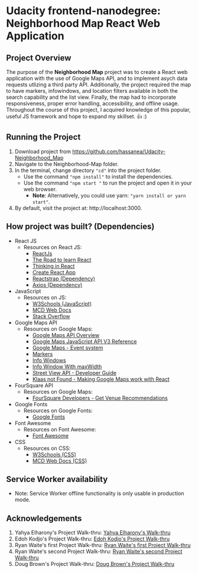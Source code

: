 # Udacity frontend-nanodegree: Neighborhood Map React Web Application


## Project Overview

The purpose of the **Neighborhood Map** project was to create a React web application with the use of Google Maps API, and to implement asych data requests utlizing a third party API. Additionally, the project required the map to have markers, infowindows, and location filters available in both the search capability and the list view. Finally, the map had to incorporate responsiveness, proper error handling, accessibility, and offline usage. Throughout the course of this project, I acquired knowledge of this popular, useful JS framework and hope to expand my skillset.  👍 :)


## Running the Project

1.  Download project from https://github.com/hassanea/Udacity-Neighborhood_Map
2.  Navigate to the Neighborhood-Map folder.
3.  In the terminal, change directory `"cd"` into the project folder.
    * Use the command `"npm install"` to install the dependencies.
    * Use the command `"npm start "` to run the project and open it in your web browser. 
        * **Note**: Alternatively, you could use yarn: `"yarn install or yarn start"`.
4.  By default, visit the project at: http://localhost:3000.


## How project was built? (Dependencies)
* React JS
  * Resources on React JS:
    * [ReactJs](https://reactjs.org)   
    * [The Road to learn React](https://www.amazon.com/Road-learn-React-pragmatic-React-js/dp/1986338827/ref=sr_1_3?ie=UTF8&qid=1536712519&sr=8-3&keywords=React&refinements=p_72%3A2661618011)
    * [Thinking in React](https://reactjs.org/docs/thinking-in-react.html)
    * [Create React App](https://github.com/facebook/create-react-app)
    * [Reactstrap (Dependency)](https://reactstrap.github.io)
    * [Axios (Dependency)](https://www.npmjs.com/package/axios)
* JavaScript
  * Resources on JS:
    * [W3Schools (JavaScript)](https://www.w3schools.com/js/default.asp)   
    * [MCD Web Docs](https://developer.mozilla.org/en-US/)
    * [Stack Overflow](https://stackoverflow.com)
* Google Maps API
    * Resources on Google Maps:
      * [Google Maps API Overview](https://developers.google.com/maps/documentation/javascript/tutorial) 
      * [Google Maps JavaScript API V3 Reference](https://developers.google.com/maps/documentation/javascript/reference/)
      * [Google Maps - Event system](https://developers.google.com/maps/documentation/javascript/reference/event)
      * [Markers](https://developers.google.com/maps/documentation/javascript/markers)
      * [Info Windows](https://developers.google.com/maps/documentation/javascript/infowindows)
      * [Info Window With maxWidth](https://developers.google.com/maps/documentation/javascript/examples/infowindow-simple-max)
      * [Street View API - Developer Guide](https://developers.google.com/maps/documentation/streetview/intro)
      * [Klaas not Found - Making Google Maps work with React](https://www.klaasnotfound.com/2016/11/06/making-google-maps-work-with-react/)
* FourSquare API
    * Resources on Google Maps:
        * [FourSquare Developers - Get Venue Recommendations
](https://developer.foursquare.com/docs/api/venues/explore)
* Google Fonts
    * Resources on Google Fonts:
        * [Google Fonts](https://fonts.google.com)
* Font Awesome
    * Resources on Font Awesome:
        * [Font Awesome](https://fontawesome.com) 
* CSS
    * Resources on CSS: 
        * [W3Schools (CSS)](https://www.w3schools.com/css/default.asp) 
        * [MCD Web Docs (CSS)](https://developer.mozilla.org/en-US/docs/Web/CSS)

## Service Worker availability
* Note: Service Worker offline functionality is only usable in production mode.

## Acknowledgements
1. Yahya Elharony's Project Walk-thru: [Yahya Elharony's Walk-thru](https://www.youtube.com/channel/UCcWSbBe_s-T_gZRnqFbtyIA)
2. Edoh Kodjo's Project Walk-thru: [Edoh Kodjo's Project Walk-thru](https://www.youtube.com/watch?v=9t1xxypdkrE&feature=youtu.be)
3. Ryan Waite's first Project Walk-thru: [Ryan Waite's first Project Walk-thru](https://www.youtube.com/watch?v=LvQe7xrUh7I&index=6&list=PLKC17wty6rS1XVZbRlWjYU0WVsIoJyO3s&t=0s)  
4. Ryan Waite's second Project Walk-thru: [Ryan Waite's second Project Walk-thru](https://www.youtube.com/watch?v=5J6fs_BlVC0&feature=youtu.be)
5. Doug Brown's Project Walk-thru: [Doug Brown's Project Walk-thru](https://www.youtube.com/watch?v=NVAVLCJwAAo&feature=youtu.be)